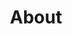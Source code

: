 ---
title: "About"
layout: "about"
draft: false
about: 
  title: Phonix Progressive Technology
  description: 
    - Established in 2022 with a paid-up capital of THB6m.
    - The company started by taking over the pump division business of Jebsen & Jessen Technology Thailand.
    - 12 employees from Sales, Services and Business Admin, with a combined Pump and Motors experience of more than 30 years.
    - We provide a wide range of fluid pumping solutions to the commercial and residential building sectors including those for water treatment, irrigation, booster pumps and service water as well as industrial sectors including power plant, fertilizer, mining, petrochemical, chemical, steel, sugar, pulp & paper and palm oil.
    - Business operations are located in Lad Krabang with a fully operational workshop and warehouse facility.
    - Representing Top Tier Pumps and Motors brands in Thailand and Southeast Asia.
    - Serving more than 500 customers and through a nationwide dealer network. 
  image: /images/favicon.png

---